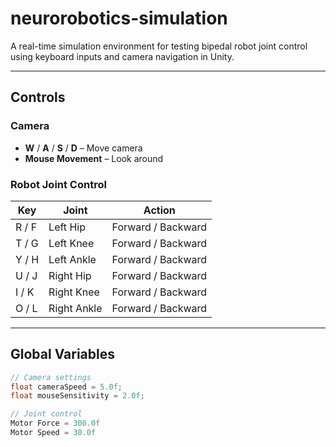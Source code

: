 # neurorobotics-simulation



A real-time simulation environment for testing bipedal robot joint control using keyboard inputs and camera navigation in Unity.

---

## Controls

### Camera
- **W** / **A** / **S** / **D** – Move camera
- **Mouse Movement** – Look around

### Robot Joint Control

| Key        | Joint         | Action              |
|------------|---------------|---------------------|
| R / F      | Left Hip      | Forward / Backward  |
| T / G      | Left Knee     | Forward / Backward  |
| Y / H      | Left Ankle    | Forward / Backward  |
| U / J      | Right Hip     | Forward / Backward  |
| I / K      | Right Knee    | Forward / Backward  |
| O / L      | Right Ankle   | Forward / Backward  |

---

## Global Variables

```csharp
// Camera settings
float cameraSpeed = 5.0f;
float mouseSensitivity = 2.0f;

// Joint control
Motor Force = 300.0f
Motor Speed = 30.0f




